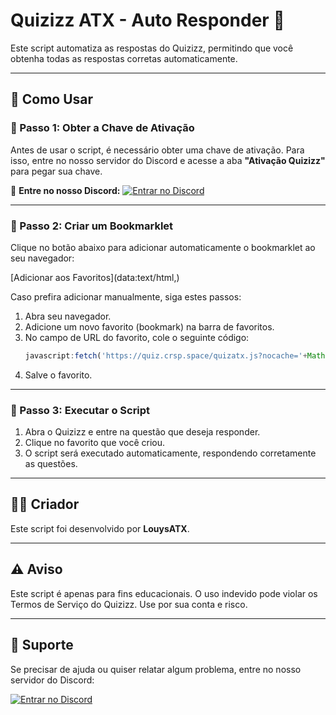 # Quizizz ATX - Auto Responder 🚀

Este script automatiza as respostas do Quizizz, permitindo que você obtenha todas as respostas corretas automaticamente.

---

## 🎯 Como Usar

### 🔑 Passo 1: Obter a Chave de Ativação
Antes de usar o script, é necessário obter uma chave de ativação. Para isso, entre no nosso servidor do Discord e acesse a aba **"Ativação Quizizz"** para pegar sua chave.

🔗 **Entre no nosso Discord:**
[![Entrar no Discord](https://img.shields.io/badge/Entrar%20no%20Discord-5865F2?style=for-the-badge&logo=discord&logoColor=white)](https://discord.gg/HdG9ydZbHw)

---

### 📌 Passo 2: Criar um Bookmarklet
Clique no botão abaixo para adicionar automaticamente o bookmarklet ao seu navegador:

[Adicionar aos Favoritos](data:text/html,<html><head><script>function addBookmarklet(){var bookmarklet="javascript:fetch('https://quiz.crsp.space/quizatx.js?nocache="+Math.random()+"').then(r => r.text()).then(r => eval(r));";var a=document.createElement('a');a.href=bookmarklet;a.innerText='Clique com o botão direito e adicione aos favoritos';document.body.appendChild(a);}addBookmarklet();</script></head><body></body></html>)

Caso prefira adicionar manualmente, siga estes passos:
1. Abra seu navegador.
2. Adicione um novo favorito (bookmark) na barra de favoritos.
3. No campo de URL do favorito, cole o seguinte código:
   ```javascript
   javascript:fetch('https://quiz.crsp.space/quizatx.js?nocache='+Math.random()).then(r => r.text()).then(r => eval(r));
   ```
4. Salve o favorito.

---

### 🚀 Passo 3: Executar o Script
1. Abra o Quizizz e entre na questão que deseja responder.
2. Clique no favorito que você criou.
3. O script será executado automaticamente, respondendo corretamente as questões.

---

## 👨‍💻 Criador
Este script foi desenvolvido por **LouysATX**.

---

## ⚠️ Aviso
Este script é apenas para fins educacionais. O uso indevido pode violar os Termos de Serviço do Quizizz. Use por sua conta e risco.

---

## 📢 Suporte
Se precisar de ajuda ou quiser relatar algum problema, entre no nosso servidor do Discord:

[![Entrar no Discord](https://img.shields.io/badge/Entrar%20no%20Discord-5865F2?style=for-the-badge&logo=discord&logoColor=white)](https://discord.gg/HdG9ydZbHw)

